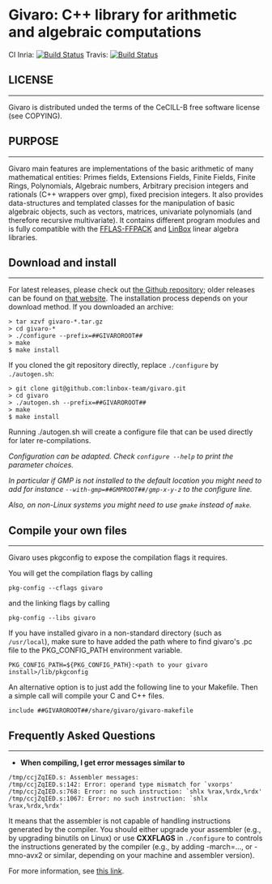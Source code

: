 # Givaro: C++ library for arithmetic and algebraic computations

CI Inria: [![Build Status](https://ci.inria.fr/linbox/buildStatus/icon?job=Givaro)](https://ci.inria.fr/linbox/job/Givaro)
Travis: [![Build Status](https://travis-ci.org/linbox-team/givaro.svg?branch=master)](https://travis-ci.org/linbox-team/givaro/)

## LICENSE
---
Givaro is distributed unded the terms of the CeCILL-B free software
license (see COPYING).


## PURPOSE
---
Givaro main features are implementations of the basic arithmetic of
many mathematical entities: Primes fields, Extensions Fields, Finite
Fields, Finite Rings, Polynomials, Algebraic numbers, Arbitrary
precision integers and rationals (C++ wrappers over gmp), fixed
precision integers.
It also provides data-structures and templated classes for the
manipulation of basic algebraic objects, such as vectors, matrices,
univariate polynomials (and therefore recursive multivariate).
It contains different program modules and is fully compatible with the
[FFLAS-FFPACK](http://linbox-team.github.io/fflas-ffpack) and
[LinBox](http://linalg.org) linear algebra libraries.


## Download and install
---

For latest releases, please check out [the Github repository](https://github.com/linbox-team/givaro/releases); older releases can be found on [that website](https://casys.gricad-pages.univ-grenoble-alpes.fr/givaro).
The installation process depends on your download method. If you downloaded an archive:

```
> tar xzvf givaro-*.tar.gz
> cd givaro-*
> ./configure --prefix=##GIVAROROOT##
> make
$ make install
```

If you cloned the git repository directly, replace `./configure` by `./autogen.sh`:
```
> git clone git@github.com:linbox-team/givaro.git
> cd givaro
> ./autogen.sh --prefix=##GIVAROROOT##
> make
$ make install
```
Running ./autogen.sh will create a configure file that can be used directly for later re-compilations.

*Configuration can be adapted. Check `configure --help` to print the parameter choices.*

*In particular if GMP is not installed to the default location you might need to add for instance `--with-gmp=##GMPROOT##/gmp-x-y-z` to the configure line.*

*Also, on non-Linux systems you might need to use `gmake` instead of `make`.*

## Compile your own files
---

Givaro uses pkgconfig to expose the compilation flags it requires.

You will get the compilation flags by calling
```
pkg-config --cflags givaro
```
and the linking flags by calling
```
pkg-config --libs givaro
```

If you have installed givaro in a non-standard directory (such as `/usr/local`), make sure to have added the path where to find givaro's .pc file to the PKG_CONFIG_PATH environment variable.
```
PKG_CONFIG_PATH=${PKG_CONFIG_PATH}:<path to your givaro install>/lib/pkgconfig
```

An alternative option is to just add the following line to your Makefile. Then a simple call will compile your C and C++ files.
```
include ##GIVAROROOT##/share/givaro/givaro-makefile
```


## Frequently Asked Questions
---

- **When compiling, I get error messages similar to**
```
/tmp/ccjZqIED.s: Assembler messages:
/tmp/ccjZqIED.s:142: Error: operand type mismatch for `vxorps'
/tmp/ccjZqIED.s:768: Error: no such instruction: `shlx %rax,%rdx,%rdx'
/tmp/ccjZqIED.s:1067: Error: no such instruction: `shlx %rax,%rdx,%rdx'
```


It means that the assembler is not capable of handling instructions generated by
the compiler. You should either upgrade your assembler (e.g., by upgrading
binutils on Linux) or use **CXXFLAGS** in `./configure` to controls the
instructions generated by the compiler (e.g., by adding -march=..., or
-mno-avx2 or similar, depending on your machine and assembler version).

For more information, see [this link](https://stackoverflow.com/a/51506666).
